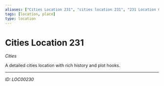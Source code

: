 ```yaml
---
aliases: ["Cities Location 231", "cities location 231", "231 Location Cities"]
tags: [location, place]
type: location
---
```


# Cities Location 231

*Cities*

A detailed cities location with rich history and plot hooks.

---
*ID: LOC00230*